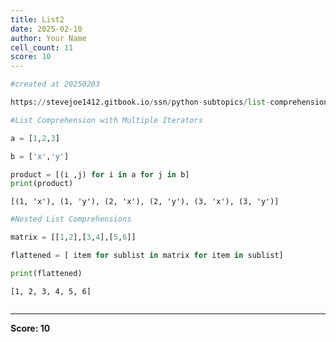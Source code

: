 ```yaml
---
title: List2
date: 2025-02-10
author: Your Name
cell_count: 11
score: 10
---
```


```python
#created at 20250203
```


```python
https://stevejoe1412.gitbook.io/ssn/python-subtopics/list-comprehensions
```


```python
#List Comprehension with Multiple Iterators
```


```python
a = [1,2,3]
```


```python
b = ['x','y']
```


```python
product = [(i ,j) for i in a for j in b]
print(product)
```

    [(1, 'x'), (1, 'y'), (2, 'x'), (2, 'y'), (3, 'x'), (3, 'y')]



```python
#Nested List Comprehensions
```


```python
matrix = [[1,2],[3,4],[5,6]]
```


```python
flattened = [ item for sublist in matrix for item in sublist]
```


```python
print(flattened)
```

    [1, 2, 3, 4, 5, 6]



```python

```


---
**Score: 10**